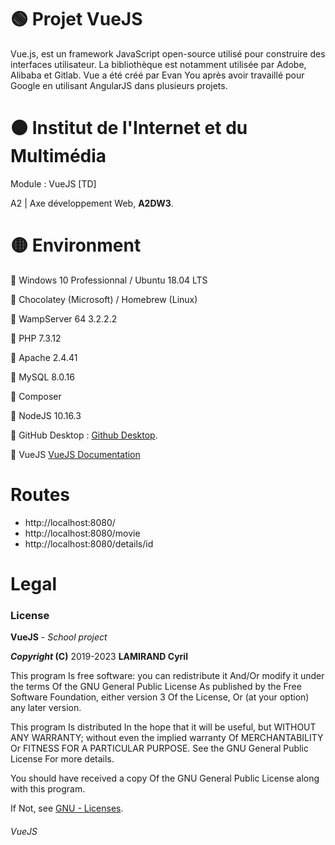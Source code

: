 <h1>🟢 Projet VueJS</h1>

<p>Vue.js, est un framework JavaScript open-source utilisé pour construire des interfaces utilisateur. La bibliothèque est notamment utilisée par Adobe, Alibaba et Gitlab. Vue a été créé par Evan You après avoir travaillé pour Google en utilisant AngularJS dans plusieurs projets.</p>

<h1>🟠 Institut de l'Internet et du Multimédia</h1>
<p>Module : VueJS [TD]</p>
<p>A2 | Axe développement Web, <b>A2DW3</b>.</p>
<h1>🟡 Environment</h1>
<p>🔹 Windows 10 Professionnal / Ubuntu 18.04 LTS</p>
<p>🔸 Chocolatey (Microsoft) / Homebrew (Linux)</p>
<p>🔹 WampServer 64 3.2.2.2</p>
<p>🔸 PHP 7.3.12</p>
<p>🔹 Apache 2.4.41</p>
<p>🔸 MySQL 8.0.16</p>
<p>🔹 Composer</p>
<p>🔸 NodeJS 10.16.3</p>
<p>🔹 GitHub Desktop : <a href="https://desktop.github.com/">Github Desktop</a>.</p>
<p>🔸 VueJS <a href="https://vuejs.org/">VueJS Documentation</a></p>

<h1>Routes</h1>
<ul>
<li>http://localhost:8080/</li>

<li>http://localhost:8080/movie</li>

<li>http://localhost:8080/details/id</li>
</ul>


<h1>Legal</h1>
<h3>License</h3>
<p><b>VueJS</b> - <i>School project</i></p>
<p><b><i>Copyright</i> (C)</b> 2019-2023 <b>LAMIRAND Cyril</b></p>
<p>This program Is free software: you can redistribute it And/Or modify it under the terms Of the GNU General Public License As published by the Free Software Foundation, either version 3 Of the License, Or (at your option) any later version.</p>
<p>This program Is distributed In the hope that it will be useful, but WITHOUT ANY WARRANTY; without even the implied warranty Of MERCHANTABILITY Or FITNESS FOR A PARTICULAR PURPOSE. See the GNU General Public License For more details.</p>
<p>You should have received a copy Of the GNU General Public License along with this program.</p> 
<p>If Not, see <a href="http://www.gnu.org/licenses/">GNU - Licenses</a>.</p>
<h6>VueJS</h6>
